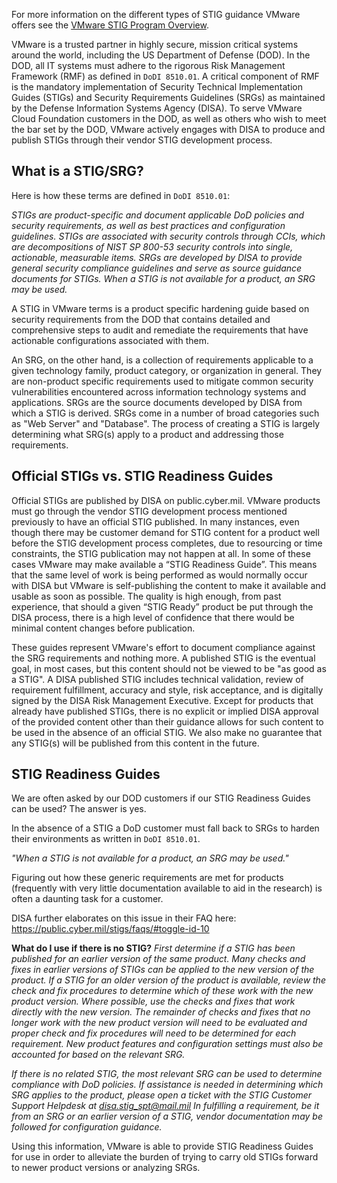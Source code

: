 For more information on the different types of STIG guidance VMware offers see the [VMware STIG Program Overview](https://www.vmware.com/docs/vmw-stig-program-overview).

VMware is a trusted partner in highly secure, mission critical systems around the world, including the US Department of Defense (DOD). In the DOD, all IT systems must adhere to the rigorous Risk Management Framework (RMF) as defined in `DoDI 8510.01`. A critical component of RMF is the mandatory implementation of Security Technical Implementation Guides (STIGs) and Security Requirements Guidelines (SRGs) as maintained by the Defense Information Systems Agency (DISA). To serve VMware Cloud Foundation customers in the DOD, as well as others who wish to meet the bar set by the DOD, VMware actively engages with DISA to produce and publish STIGs through their vendor STIG development process.  

## What is a STIG/SRG?
Here is how these terms are defined in `DoDI 8510.01`:  

*STIGs are product-specific and document applicable DoD policies and security requirements, as well as best practices and configuration guidelines. STIGs are associated with security controls through CCIs, which are decompositions of NIST SP 800-53 security controls into single, actionable, measurable items. SRGs are developed by DISA to provide general security compliance guidelines and serve as source guidance documents for STIGs. When a STIG is not available for a product, an SRG may be used.*

A STIG in VMware terms is a product specific hardening guide based on security requirements from the DOD that contains detailed and comprehensive steps to audit and remediate the requirements that have actionable configurations associated with them.  

An SRG, on the other hand, is a collection of requirements applicable to a given technology family, product category, or organization in general. They are non-product specific requirements used to mitigate common security vulnerabilities encountered across information technology systems and applications. SRGs are the source documents developed by DISA from which a STIG is derived. SRGs come in a number of broad categories such as "Web Server" and "Database". The process of creating a STIG is largely determining what SRG(s) apply to a product and addressing those requirements.  

## Official STIGs vs. STIG Readiness Guides
Official STIGs are published by DISA on public.cyber.mil. VMware products must go through the vendor STIG development process mentioned previously to have an official STIG published.  In many instances, even though there may be customer demand for STIG content for a product well before the STIG development process completes, due to resourcing or time constraints, the STIG publication may not happen at all. In some of these cases VMware may make available a “STIG Readiness Guide”. This means that the same level of work is being performed as would normally occur with DISA but VMware is self-publishing the content to make it available and usable as soon as possible. The quality is high enough, from past experience, that should a given “STIG Ready” product be put through the DISA process, there is a high level of confidence that there would be minimal content changes before publication.  

These guides represent VMware's effort to document compliance against the SRG requirements and nothing more. A published STIG is the eventual goal, in most cases, but this content should not be viewed to be "as good as a STIG". A DISA published STIG includes technical validation, review of requirement fulfillment, accuracy and style, risk acceptance, and is digitally signed by the DISA Risk Management Executive. Except for products that already have published STIGs, there is no explicit or implied DISA approval of the provided content other than their guidance allows for such content to be used in the absence of an official STIG. We also make no guarantee that any STIG(s) will be published from this content in the future.  

## STIG Readiness Guides
We are often asked by our DOD customers if our STIG Readiness Guides can be used? The answer is yes.  

In the absence of a STIG a DoD customer must fall back to SRGs to harden their environments as written in `DoDI 8510.01`.

*"When a STIG is not available for a product, an SRG may be used."*  

Figuring out how these generic requirements are met for products (frequently with very little documentation available to aid in the research) is often a daunting task for a customer.  

DISA further elaborates on this issue in their FAQ here: https://public.cyber.mil/stigs/faqs/#toggle-id-10  

**What do I use if there is no STIG?**
*First determine if a STIG has been published for an earlier version of the same product. Many checks and fixes in earlier versions of STIGs can be applied to the new version of the product. If a STIG for an older version of the product is available, review the check and fix procedures to determine which of these work with the new product version. Where possible, use the checks and fixes that work directly with the new version. The remainder of checks and fixes that no longer work with the new product version will need to be evaluated and proper check and fix procedures will need to be determined for each requirement. New product features and configuration settings must also be accounted for based on the relevant SRG.*

*If there is no related STIG, the most relevant SRG can be used to determine compliance with DoD policies. If assistance is needed in determining which SRG applies to the product, please open a ticket with the STIG Customer Support Helpdesk at disa.stig_spt@mail.mil In fulfilling a requirement, be it from an SRG or an earlier version of a STIG, vendor documentation may be followed for configuration guidance.*

Using this information, VMware is able to provide STIG Readiness Guides for use in order to alleviate the burden of trying to carry old STIGs forward to newer product versions or analyzing SRGs.  
